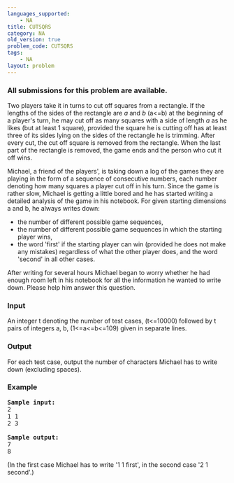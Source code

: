 ```yaml
---
languages_supported:
    - NA
title: CUTSQRS
category: NA
old_version: true
problem_code: CUTSQRS
tags:
    - NA
layout: problem
---
```

###  All submissions for this problem are available. 

Two players take it in turns to cut off squares from a rectangle. If the lengths of the sides of the rectangle are _a_ and _b_ (a<=b) at the beginning of a player's turn, he may cut off as many squares with a side of length _a_ as he likes (but at least 1 square), provided the square he is cutting off has at least three of its sides lying on the sides of the rectangle he is trimming. After every cut, the cut off square is removed from the rectangle. When the last part of the rectangle is removed, the game ends and the person who cut it off wins.

Michael, a friend of the players', is taking down a log of the games they are playing in the form of a sequence of consecutive numbers, each number denoting how many squares a player cut off in his turn. Since the game is rather slow, Michael is getting a little bored and he has started writing a detailed analysis of the game in his notebook. For given starting dimensions a and b, he always writes down:

- the number of different possible game sequences,
- the number of different possible game sequences in which the starting player wins,
- the word 'first' if the starting player can win (provided he does not make any mistakes) regardless of what the other player does, and the word 'second' in all other cases.



After writing for several hours Michael began to worry whether he had enough room left in his notebook for all the information he wanted to write down. Please help him answer this question.

### Input

An integer t denoting the number of test cases, (t<=10000) followed by t pairs of integers a, b, (1<=a<=b<=109) given in separate lines.

### Output

For each test case, output the number of characters Michael has to write down (excluding spaces).

### Example

<pre>
<b>Sample input:</b>
2
1 1
2 3

<b>Sample output:</b>
7
8
</pre>(In the first case Michael has to write '1 1 first', in the second case '2 1 second'.)
